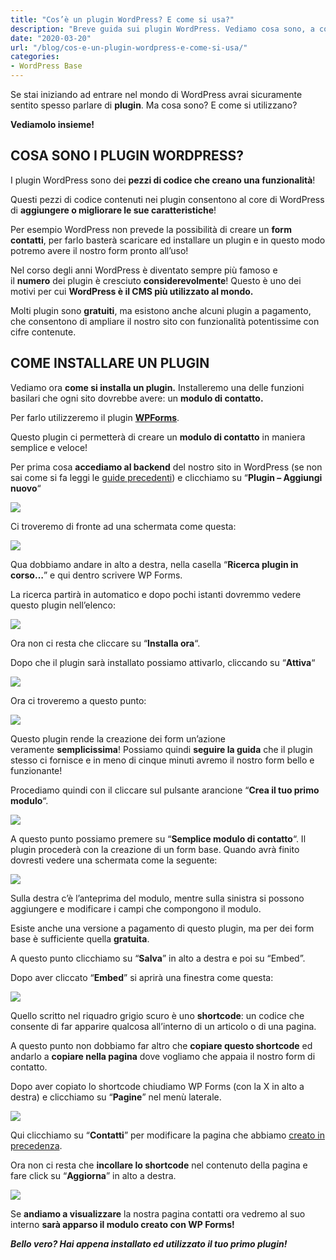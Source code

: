 ```yaml
---
title: "Cos’è un plugin WordPress? E come si usa?"
description: "Breve guida sui plugin WordPress. Vediamo cosa sono, a cosa servono e come si utilizzano."
date: "2020-03-20"
url: "/blog/cos-e-un-plugin-wordpress-e-come-si-usa/"
categories:
- WordPress Base
---
```


Se stai iniziando ad entrare nel mondo di WordPress avrai sicuramente sentito spesso parlare di **plugin**. Ma cosa sono? E come si utilizzano?

**Vediamolo insieme!**

## COSA SONO I PLUGIN WORDPRESS?

I plugin WordPress sono dei **pezzi di codice che creano una funzionalità**!

Questi pezzi di codice contenuti nei plugin consentono al core di WordPress di **aggiungere o migliorare le sue caratteristiche**!

Per esempio WordPress non prevede la possibilità di creare un **form contatti**, per farlo basterà scaricare ed installare un plugin e in questo modo potremo avere il nostro form pronto all’uso!

Nel corso degli anni WordPress è diventato sempre più famoso e il **numero** dei plugin è cresciuto **considerevolmente**! Questo è uno dei motivi per cui **WordPress è il CMS più utilizzato al mondo.**

Molti plugin sono **gratuiti**, ma esistono anche alcuni plugin a pagamento, che consentono di ampliare il nostro sito con funzionalità potentissime con cifre contenute.

## COME INSTALLARE UN PLUGIN

Vediamo ora **come si installa un plugin.** Installeremo una delle funzioni basilari che ogni sito dovrebbe avere: un **modulo di contatto.**

Per farlo utilizzeremo il plugin **[WPForms](http://it.wordpress.org/plugins/wpforms-lite/)**.

Questo plugin ci permetterà di creare un **modulo di contatto** in maniera semplice e veloce!

Per prima cosa **accediamo al backend** del nostro sito in WordPress (se non sai come si fa leggi le [guide precedenti](http://specialistawp.local/inizia-qui/inizia-qui-principiante/)) e clicchiamo su “**Plugin – Aggiungi nuovo**“

![](/images/Annotazione-2020-03-31-164744-1.png)

Ci troveremo di fronte ad una schermata come questa:

![](/images/image.png)

Qua dobbiamo andare in alto a destra, nella casella “**Ricerca plugin in corso…**” e qui dentro scrivere WP Forms.

La ricerca partirà in automatico e dopo pochi istanti dovremmo vedere questo plugin nell’elenco:

![](/images/image-1-1-1.png)

Ora non ci resta che cliccare su “**Installa ora**“.

Dopo che il plugin sarà installato possiamo attivarlo, cliccando su “**Attiva**“

![](/images/image-2-3.png)

Ora ci troveremo a questo punto:

![](/images/image-3-2.png)

Questo plugin rende la creazione dei form un’azione veramente **semplicissima**! Possiamo quindi **seguire la guida** che il plugin stesso ci fornisce e in meno di cinque minuti avremo il nostro form bello e funzionante!

Procediamo quindi con il cliccare sul pulsante arancione “**Crea il tuo primo modulo**“.

![](/images/image-4.png)

A questo punto possiamo premere su “**Semplice modulo di contatto**“. Il plugin procederà con la creazione di un form base. Quando avrà finito dovresti vedere una schermata come la seguente:

![](/images/image-5-1.png)

Sulla destra c’è l’anteprima del modulo, mentre sulla sinistra si possono aggiungere e modificare i campi che compongono il modulo.

Esiste anche una versione a pagamento di questo plugin, ma per dei form base è sufficiente quella **gratuita**.

A questo punto clicchiamo su “**Salva**” in alto a destra e poi su “Embed”.

Dopo aver cliccato “**Embed**” si aprirà una finestra come questa:

![](/images/image-6-2.png)

Quello scritto nel riquadro grigio scuro è uno **shortcode**: un codice che consente di far apparire qualcosa all’interno di un articolo o di una pagina.

A questo punto non dobbiamo far altro che **copiare questo shortcode** ed andarlo a **copiare nella pagina** dove vogliamo che appaia il nostro form di contatto.

Dopo aver copiato lo shortcode chiudiamo WP Forms (con la X in alto a destra) e clicchiamo su “**Pagine**” nel menù laterale.

![](/images/Annotazione-2020-03-31-170213-.png)

Qui clicchiamo su “**Contatti**” per modificare la pagina che abbiamo [creato in precedenza](http://specialistawp.local/creiamo-le-pagine-del-nostro-primo-sito-web/).

Ora non ci resta che **incollare lo shortcode** nel contenuto della pagina e fare click su “**Aggiorna**” in alto a destra.

![](/images/image-7-1.png)

Se **andiamo a visualizzare** la nostra pagina contatti ora vedremo al suo interno **sarà apparso il modulo creato con WP Forms!**

_**Bello vero? Hai appena installato ed utilizzato il tuo primo plugin!**_
